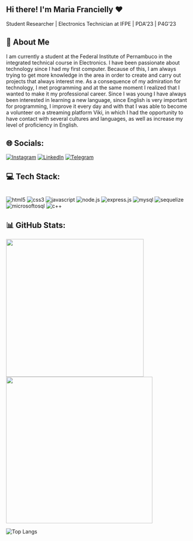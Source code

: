 ## Hi there! I'm Maria Francielly ❤️

Student Researcher | Electronics Technician at IFPE | PDA'23 | P4G'23

## 📖 About Me

I am currently a student at the Federal Institute of Pernambuco in the integrated technical course in Electronics. I have been passionate about technology since I had my first computer. Because of this, I am always trying to get more knowledge in the area in order to create and carry out projects that always interest me. As a consequence of my admiration for technology, I met programming and at the same moment I realized that I wanted to make it my professional career. Since I was young I have always been interested in learning a new language, since English is very important for programming, I improve it every day and with that I was able to become a volunteer on a streaming platform Viki, in which I had the opportunity to have contact with several cultures and languages, as well as increase my level of proficiency in English.

## 🌐 Socials:

[![Instagram](https://img.shields.io/badge/Instagram-E4405F?style=for-the-badge&logo=instagram&logoColor=white)](https://www.instagram.com/frananisio/)
[![LinkedIn](https://img.shields.io/badge/LinkedIn-0077B5?style=for-the-badge&logo=linkedin&logoColor=white)](https://www.linkedin.com/in/maria-francielly-602964217/)
[![Telegram](https://img.shields.io/badge/Telegram-2CA5E0?style=for-the-badge&logo=telegram&logoColor=white)](https://t.me/frananisio1)

## 💻 Tech Stack:

<div style="display: inline_block"><br/>
    <img align-items="center" alt="html5" src="https://img.shields.io/badge/HTML5-E34F26?style=for-the-badge&logo=html5&logoColor=white"/>
    <img align-items="center" alt="css3" src="https://img.shields.io/badge/CSS3-1572B6?style=for-the-badge&logo=css3&logoColor=white"/>
    <img align-items="center" alt="javascript" src="https://img.shields.io/badge/JavaScript-323330?style=for-the-badge&logo=javascript&logoColor=F7DF1E"/>
    <img align-item="center"  alt="node.js" src="https://img.shields.io/badge/Node.js-43853D?style=for-the-badge&logo=node.js&logoColor=white"/>
    <img align-item="center"  alt="express.js" src="https://img.shields.io/badge/Express.js-404D59?style=for-the-badge"/>
    <img align-item="center"  alt="mysql" src="https://img.shields.io/badge/MySQL-00000F?style=for-the-badge&logo=mysql&logoColor=white"/>
    <img align-item="center"  alt="sequelize" src="https://img.shields.io/badge/sequelize-323330?style=for-the-badge&logo=sequelize&logoColor=blue"/>
    <img align-item="center"  alt="microsoftosql" src="https://img.shields.io/badge/Microsoft_SQL_Server-CC2927?style=for-the-badge&logo=microsoft-sql-server&logoColor=white"/>
    <img align-items="center" alt="c++" src="https://img.shields.io/badge/C%2B%2B-00599C?style=for-the-badge&logo=c%2B%2B&logoColor=white"/>

</div>

## 📊 GitHub Stats:

<img src="https://github-readme-stats.vercel.app/api?username=frananisio&show_icons=true&theme=dracula" width=376px/>  <img src="https://github-readme-streak-stats.herokuapp.com/?user=frananisio&theme=dracula&hide_border=false"  width="400px" />

![Top Langs](https://github-readme-stats.vercel.app/api/top-langs/?username=frananisio&theme=dracula&layout=compact)
